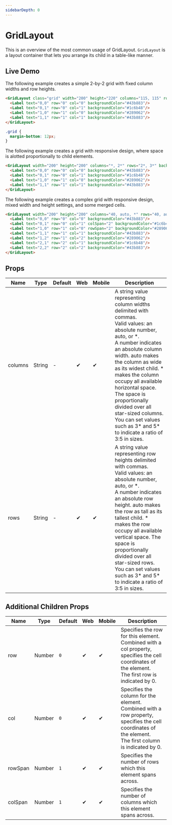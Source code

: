```yaml
---
sidebarDepth: 0
---
```


# GridLayout

This is an overview of the most common usage of GridLayout.
`GridLayout` is a layout container that lets you arrange its child in a table-like manner.

## Live Demo

<DocExampleBox :liveDemoMode="true">
  <GridLayoutLiveDemo />
</DocExampleBox>

The following example creates a simple 2-by-2 grid with fixed column widths and row heights.

<DocExampleBox >

```html
<GridLayout class="grid" width="200" height="220" columns="115, 115" rows="115, 115">
  <Label text="0,0" row="0" col="0" backgroundColor="#43b883"/>
  <Label text="0,1" row="0" col="1" backgroundColor="#1c6b48"/>
  <Label text="1,0" row="1" col="0" backgroundColor="#289062"/>
  <Label text="1,1" row="1" col="1" backgroundColor="#43b883"/>
</GridLayout>
```

```scss
.grid {
  margin-bottom: 12px;
}
```

<GridLayoutDoc />
</DocExampleBox>

The following example creates a grid with responsive design, where space is alotted proportionally to child elements.

<DocExampleBox >

```html
<GridLayout width="200" height="200" columns="*, 2*" rows="2*, 3*" backgroundColor="#3c495e">
  <Label text="0,0" row="0" col="0" backgroundColor="#43b883"/>
  <Label text="0,1" row="0" col="1" backgroundColor="#1c6b48"/>
  <Label text="1,0" row="1" col="0" backgroundColor="#289062"/>
  <Label text="1,1" row="1" col="1" backgroundColor="#43b883"/>
</GridLayout>
```

<GridLayoutResponsiveDoc />
</DocExampleBox>

The following example creates a complex grid with responsive design, mixed width and height settings, and some merged cells.

<DocExampleBox >

```html
<GridLayout width="200" height="200" columns="40, auto, *" rows="40, auto, *" backgroundColor="#3c495e">
  <Label text="0,0" row="0" col="0" backgroundColor="#43b883"/>
  <Label text="0,1" row="0" col="1" colSpan="2" backgroundColor="#1c6b48"/>
  <Label text="1,0" row="1" col="0" rowSpan="2" backgroundColor="#289062"/>
  <Label text="1,1" row="1" col="1" backgroundColor="#43b883"/>
  <Label text="1,2" row="1" col="2" backgroundColor="#289062"/>
  <Label text="2,1" row="2" col="1" backgroundColor="#1c6b48"/>
  <Label text="2,2" row="2" col="2" backgroundColor="#43b883"/>
</GridLayout>
```

<GridLayoutComplexGridDoc />
</DocExampleBox>

## Props

| Name    | Type   | Default | Web | Mobile | Description |
| ------- | ------ | ------- | --- | ------ | ----------- |
| columns | String |    -    | ✔   | ✔      | A string value representing column widths delimited with commas. <br/>Valid values: an absolute number, auto, or \*. <br/> A number indicates an absolute column width. auto makes the column as wide as its widest child. \* makes the column occupy all available horizontal space. The space is proportionally divided over all star-sized columns. You can set values such as 3\* and 5\* to indicate a ratio of 3:5 in sizes. |
| rows    | String |    -    | ✔   | ✔      | A string value representing row heights delimited with commas.<br/> Valid values: an absolute number, auto, or \*.<br/> A number indicates an absolute row height. auto makes the row as tall as its tallest child. \* makes the row occupy all available vertical space. The space is proportionally divided over all star-sized rows. You can set values such as 3\* and 5\* to indicate a ratio of 3:5 in sizes. |

## Additional Children Props

| Name    | Type   | Default | Web | Mobile | Description |
| ------- | ------ | ------- | --- | ------ | ----------- |
| row     | Number | `0`     | ✔   | ✔      | Specifies the row for this element. Combined with a col property, specifies the cell coordinates of the element.<br/> The first row is indicated by 0. |
| col     | Number | `0`     | ✔   | ✔      | Specifies the column for the element. Combined with a row property, specifies the cell coordinates of the element.<br/> The first column is indicated by 0. | 
| rowSpan | Number | `1`     | ✔   | ✔      | Specifies the number of rows which this element spans across. |
| colSpan | Number | `1`     | ✔   | ✔      | Specifies the number of columns which this element spans across. |